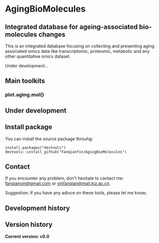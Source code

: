 # AgingBioMolecules
## Integrated database for ageing-associated bio-molecules changes

This is an integrated database focusing on collecting and presenting aging associated omics data like transcriptomic, proteomic, metabolic and any other quantitative omics dataset.

Under development...

## Main toolkits

### plot.aging.mol() 


## Under development


## Install package
You can install the source package throuhg:
```{r}
install.packages("devtools")
devtools::install_github("FanqianYin/AgingBioMolecules")
```

## Contact

If you encounter any problem, don't hesitate to cantact me: fanqianyin@gmail.com or yinfanqian@mail.kiz.ac.cn.

Suggestion: If you have   any adivce on these tools, please let me know;

## Development history



## Version history

**Current version: v0.0**


